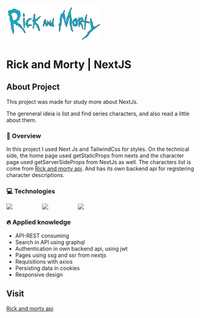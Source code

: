 <img width='250' src="/public/images/logo.png" />

#  Rick and Morty | NextJS 


## About Project

This project was made for study more about NextJs.

The gereneral ideia is list and find series characters, and also read a little about them.


### 🔎 Overview

In this project I used Next Js and TailwindCss for styles. On the technical side, the home page used getStaticProps from nexts and the character page used getServerSideProps from NextJs as well. The characters list is come from [Rick and morty api](https://rickandmortyapi.com/). And has its own backend api for registering character descriptions.

### 💻 Technologies

<div style='display: flex; gap: 24px'>
  <img width='70' src="https://cdn.jsdelivr.net/gh/devicons/devicon/icons/react/react-original.svg" />        
  <img width='70' src="https://cdn.jsdelivr.net/gh/devicons/devicon/icons/tailwindcss/tailwindcss-plain.svg" />
  <img width='70' src="https://cdn.jsdelivr.net/gh/devicons/devicon/icons/graphql/graphql-plain-wordmark.svg" />                      
</div>

### 🔥 Applied knowledge
  
  - API-REST consuming
  - Search in API using graphql
  - Authentication in own backend api, using jwt
  - Pages using ssg and ssr from nextjs
  - Requisitions with axios
  - Persisting data in cookies
  - Responsive design

## Visit

[Rick and morty api](https://rick-and-morty-nextjs-pearl.vercel.app/)
